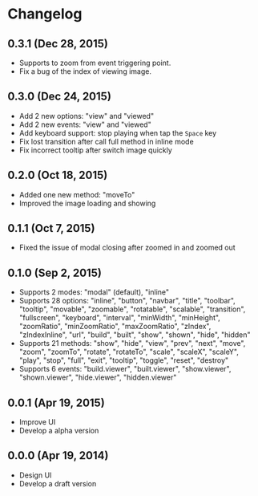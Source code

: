 # Changelog


## 0.3.1 (Dec 28, 2015)

- Supports to zoom from event triggering point.
- Fix a bug of the index of viewing image.


## 0.3.0 (Dec 24, 2015)

- Add 2 new options: "view" and "viewed"
- Add 2 new events: "view" and "viewed"
- Add keyboard support: stop playing when tap the `Space` key
- Fix lost transition after call full method in inline mode
- Fix incorrect tooltip after switch image quickly


## 0.2.0 (Oct 18, 2015)

- Added one new method: "moveTo"
- Improved the image loading and showing


## 0.1.1 (Oct 7, 2015)

- Fixed the issue of modal closing after zoomed in and zoomed out


## 0.1.0 (Sep 2, 2015)

- Supports 2 modes: "modal" (default), "inline"
- Supports 28 options: "inline", "button", "navbar", "title", "toolbar", "tooltip", "movable", "zoomable", "rotatable", "scalable", "transition", "fullscreen", "keyboard", "interval", "minWidth", "minHeight", "zoomRatio", "minZoomRatio", "maxZoomRatio", "zIndex", "zIndexInline", "url", "build", "built", "show", "shown", "hide", "hidden"
- Supports 21 methods: "show", "hide", "view", "prev", "next", "move", "zoom", "zoomTo", "rotate", "rotateTo", "scale", "scaleX", "scaleY", "play", "stop", "full", "exit", "tooltip", "toggle", "reset", "destroy"
- Supports 6 events: "build.viewer", "built.viewer", "show.viewer", "shown.viewer", "hide.viewer", "hidden.viewer"


## 0.0.1 (Apr 19, 2015)

- Improve UI
- Develop a alpha version


## 0.0.0 (Apr 19, 2014)

- Design UI
- Develop a draft version
